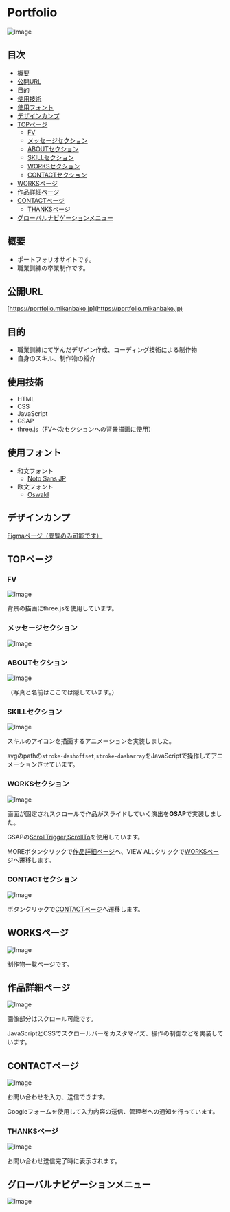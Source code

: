 # Portfolio<!-- omit in toc -->
![Image](https://github.com/user-attachments/assets/38cbe5b2-06ee-499e-b18e-4b69f5acc058)

## 目次<!-- omit in toc -->
- [概要](#概要)
- [公開URL](#公開url)
- [目的](#目的)
- [使用技術](#使用技術)
- [使用フォント](#使用フォント)
- [デザインカンプ](#デザインカンプ)
- [TOPページ](#topページ)
  - [FV](#fv)
  - [メッセージセクション](#メッセージセクション)
  - [ABOUTセクション](#aboutセクション)
  - [SKILLセクション](#skillセクション)
  - [WORKSセクション](#worksセクション)
  - [CONTACTセクション](#contactセクション)
- [WORKSページ](#worksページ)
- [作品詳細ページ](#作品詳細ページ)
- [CONTACTページ](#contactページ)
  - [THANKSページ](#thanksページ)
- [グローバルナビゲーションメニュー](#グローバルナビゲーションメニュー)

## 概要
* ポートフォリオサイトです。
* 職業訓練の卒業制作です。

## 公開URL
[https://portfolio.mikanbako.jp](https://portfolio.mikanbako.jp)

## 目的
* 職業訓練にて学んだデザイン作成、コーディング技術による制作物
* 自身のスキル、制作物の紹介

## 使用技術
* HTML
* CSS
* JavaScript
* GSAP
* three.js（FV～次セクションへの背景描画に使用）

## 使用フォント
* 和文フォント
  * [Noto Sans JP](https://fonts.google.com/noto/specimen/Noto+Sans+JP)
* 欧文フォント
  * [Oswald](https://fonts.google.com/specimen/Oswald)

## デザインカンプ
[Figmaページ（閲覧のみ可能です）](https://www.figma.com/design/oxv9pQ7REeRA8bIJeLAS96/%E3%83%9D%E3%83%BC%E3%83%88%E3%83%95%E3%82%A9%E3%83%AA%E3%82%AA%E3%82%B5%E3%82%A4%E3%83%88?node-id=0-1&t=BzG1GcLpfhDDp16S-1)

## TOPページ
### FV
![Image](https://github.com/user-attachments/assets/c31cbed7-5f3d-4153-9142-ff647ee63bcb)

背景の描画にthree.jsを使用しています。

### メッセージセクション
![Image](https://github.com/user-attachments/assets/8407234a-56ce-466a-96bc-dd7230f6ee72)

### ABOUTセクション
![Image](https://github.com/user-attachments/assets/def3ffa0-9f65-4017-8531-8919ae9baf13)

（写真と名前はここでは隠しています。）

### SKILLセクション
![Image](https://github.com/user-attachments/assets/c5c03899-56f8-446a-9e40-c5b4e6278fe7)

スキルのアイコンを描画するアニメーションを実装しました。

svgのpathの`stroke-dashoffset`,`stroke-dasharray`をJavaScriptで操作してアニメーションさせています。

### WORKSセクション
![Image](https://github.com/user-attachments/assets/46ac3331-dcf7-4972-a384-3268010daddb)

画面が固定されスクロールで作品がスライドしていく演出を**GSAP**で実装しました。

GSAPの[ScrollTrigger](https://gsap.com/docs/v3/Plugins/ScrollTrigger/?page=1),[ScrollTo](https://gsap.com/docs/v3/Plugins/ScrollToPlugin/)を使用しています。

MOREボタンクリックで[作品詳細ページ](#作品詳細ページ)へ、VIEW ALLクリックで[WORKSページ](#worksページ)へ遷移します。

### CONTACTセクション
![Image](https://github.com/user-attachments/assets/aac69b0e-ba45-44b7-b4f4-c65efbd81344)

ボタンクリックで[CONTACTページ](#contactページ)へ遷移します。

## WORKSページ
![Image](https://github.com/user-attachments/assets/ea5248d7-3741-47cb-bb0f-f2f63c9d385f)

制作物一覧ページです。

## 作品詳細ページ
![Image](https://github.com/user-attachments/assets/9ca21100-c9ae-4165-b56f-0b32f7cf70fd)

画像部分はスクロール可能です。

JavaScriptとCSSでスクロールバーをカスタマイズ、操作の制御などを実装しています。

## CONTACTページ
![Image](https://github.com/user-attachments/assets/a4acebaa-a3a2-412a-a097-3f556f80e988)

お問い合わせを入力、送信できます。

Googleフォームを使用して入力内容の送信、管理者への通知を行っています。

### THANKSページ
![Image](https://github.com/user-attachments/assets/4a885ee2-0327-410a-ab15-da018d790b0a)

お問い合わせ送信完了時に表示されます。

## グローバルナビゲーションメニュー
![Image](https://github.com/user-attachments/assets/95ca6327-ca84-43f9-92ff-32eade990983)